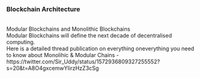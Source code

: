 ### Blockchain Architecture
<br>
Modular Blockchains and Monolithic Blockchains
<br>
Modular Blockchains will define the next decade of decentralised computing. <br>
Here is a detailed thread publication on everything oneverything you need to know about Monolihic & Modular Chains - https://twitter.com/Sir_Uddy/status/1572936809327255552?s=20&t=A8O4gxcemwYIirzHzZ3cSg

